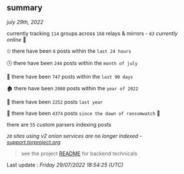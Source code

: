 
## summary
_july 29th, 2022_

currently tracking `114` groups across `168` relays & mirrors - _`63` currently online_ 📡

⏲ there have been `6` posts within the `last 24 hours`

🕓 there have been `244` posts within the `month of july`

📅 there have been `747` posts within the `last 90 days`

🏚 there have been `2088` posts within the `year of 2022`

🚀 there have been `2252` posts `last year`

🦕 there have been `4374` posts `since the dawn of ransomwatch` 🐣

there are `55` custom parsers indexing posts

_`20` sites using v2 onion services are no longer indexed - [support.torproject.org](https://support.torproject.org/onionservices/v2-deprecation/)_

> see the project [README](https://github.com/jmousqueton/ransomwatch#readme) for backend technicals



Last update : _Friday 29/07/2022 18:54:25 (UTC)_

